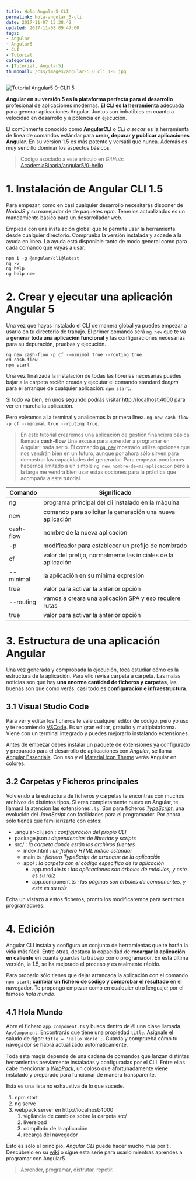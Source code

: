 ```yaml
---
title: Hola Angular5 CLI
permalink: hola-angular_5-cli
date: 2017-11-07 13:38:42
updated: 2017-11-08 09:47:00
tags:  
- Angular
- Angular5
- CLI
- Tutorial
categories:
- [Tutorial, Angular5] 
thumbnail: /css/images/angular-5_0_cli_1-5.jpg
---
```

![Tutorial Angular5 0-CLI1.5](/images/tutorial-angular-5_0_cli_1-5.jpg)

**Angular en su versión 5 es la plataforma perfecta para el desarrollo** profesional de aplicaciones modernas. **El CLI es la herramienta** adecuada para generar aplicaciones Angular. Juntos son imbatibles en cuanto a velocidad en desarrollo y a potencia en ejecución.

<!-- more -->

El comúnmente conocido como **AngularCLI** o *CLI a secas* es la herramienta de línea de comandos estándar para **crear, depurar y publicar aplicaciones Angular**. En su versión 1.5 es más potente y versátil que nunca. Además es muy sencillo dominar los aspectos básicos.

>Código asociado a este artículo en *GitHub*: [AcademiaBinaria/angular5/0-hello](https://github.com/AcademiaBinaria/angular5/tree/master/0-hello/cash-flow) 

# 1. Instalación de Angular CLI 1.5
Para empezar, como en casi cualquier desarrollo necesitarás disponer de *NodeJS* y su manejador de de paquetes *npm*. Tenerlos actualizados es un mandamiento básico para un desarrollador web.

Empieza con una instalación global que te permita usar la herramienta desde cualquier directorio. Comprueba la versión instalada y accede a la ayuda en línea. La ayuda está disponible tanto de modo general como para cada comando que vayas a usar.

```shell
npm i -g @angular/cli@latest
ng -v
ng help
ng help new
```

# 2. Crear y ejecutar una aplicación Angular 5
Una vez que hayas instalado el CLI de manera global ya puedes empezar a usarlo en tu directorio de trabajo. El primer comando será `ng new` que te va a **generar toda una aplicación funcional** y las configuraciones necesarias para su depuración, pruebas y ejecución.

```shell
ng new cash-flow -p cf --minimal true --routing true 
cd cash-flow
npm start
```
 Una vez finalizada la instalación de todas las librerías necesarias puedes bajar a la carpeta recién creada y ejecutar el comando standard de*npm*  para el arranque de cualquier aplicación: `npm start`.

Si todo va bien, en unos segundo podrás visitar [http://localhost:4000](http://localhost:4000) para ver en marcha la aplicación.

Pero volvamos a la terminal y analicemos la primera línea. `ng new cash-flow -p cf --minimal true --routing true`. 

> En este tutorial crearemos una aplicación de gestión financiera básica llamada **cash-flow** Una excusa para aprender a programar en Angular; nada serio. El comando [`ng new`](https://github.com/angular/angular-cli/wiki/new) mostrado utiliza opciones que nos vendrán bien en un futuro, aunque por ahora sólo sirven para demostrar las capacidades del generador. Para empezar podríamos habernos limitado a un simple `ng new nombre-de-mi-aplicacion` pero a la larga me vendrá bien usar estas opciones para la práctica que acompaña a este tutorial.

| Comando  | Significado |
| -------- | ----------- |
| ng  | programa principal del cli instalado en la máquina  |
| new  | comando para solicitar la generación una nueva aplicación  |
| cash-flow  | nombre de la nueva aplicación  |
| -p  | modificador para establecer un prefijo de nombrado  |
| cf  | valor del prefijo, normalmente las iniciales de la aplicación  |
| --minimal  | la aplicación en su mínima expresión   |
| true  | valor para activar la anterior opción  |
| --routing  |  vamos a creara una aplicación SPA y eso requiere rutas   |
| true  | valor para activar la anterior opción  |

# 3. Estructura de una aplicación Angular
Una vez generada y comprobada la ejecución, toca estudiar cómo es la estructura de la aplicación. Para ello revisa carpeta a carpeta. Las malas noticias son que hay **una enorme cantidad de ficheros y carpetas**, las buenas son que como verás, casi todo es **configuración e infraestructura**. 
 

## 3.1 Visual Studio Code
Para ver y editar los ficheros te vale cualquier editor de código, pero yo uso y te recomiendo [VSCode](https://code.visualstudio.com/). Es un gran editor, gratuito y multiplataforma. Viene con un terminal integrado y puedes mejorarlo instalando extensiones.

Antes de empezar debes instalar un paquete de extensiones ya configurado y preparado para el desarrollo de aplicaciones con *Angular*,  se llama [Angular Essentials](https://marketplace.visualstudio.com/items?itemName=johnpapa.angular-essentials). Con eso y el [Material Icon Theme](https://marketplace.visualstudio.com/items?itemName=PKief.material-icon-theme) verás Angular en colores.

## 3.2 Carpetas y Ficheros principales
Volviendo a la estructura de ficheros y carpetas te encontrás con muchos archivos de distintos tipos. Si eres completamente nuevo en Angular, te llamará la atención las extensiones `.ts`. Son para ficheros [*TypeScript*](https://www.typescriptlang.org/), una evolución del *JavaScript* con facilidades para el programador. Por ahora sólo tienes que familiarizarte con estos:

+ .angular-cli.json  *: configuración del propio CLI*
+ package.json *: dependencias de librerías y scripts*
+ src/ *: la carpeta donde están los archivos fuentes*
    + index.html *: un fichero HTML índice estándar*
    + main.ts *: fichero TypeScript de arranque de la aplicación*
    + app/ *: la carpeta con el código específico de tu aplicación*
        + app.module.ts *: las aplicaciones son árboles de módulos, y este es su raíz*
        + app.component.ts *: las páginas son árboles de componentes, y este es su raíz*

Echa un vistazo a estos ficheros, pronto los modificaremos para sentirnos programadores.

# 4. Edición  
Angular CLI instala y configura un conjunto de herramientas que te harán la vida más fácil. Entre otras, destaca la capacidad de **recargar la aplicación en caliente** en cuanta guardas tu trabajo como programador. En esta última versión, la 1.5, se ha mejorado el proceso y es realmente rápido.

Para probarlo sólo tienes que dejar arrancada la aplicación con el comando `npm start`; **cambiar un fichero de código y comprobar el resultado** en el navegador. Te propongo empezar como en cualquier otro lenguaje; por el famoso *hola mundo*.

## 4.1 Hola Mundo
Abre el fichero `app.component.ts` y busca dentro de él una clase llamada `AppComponent`. Encontrarás que tiene una propiedad `title`. Asígnale el saludo de rigor: `title = 'Hello World';`. Guarda y comprueba cómo tu navegador se habrá actualizado automáticamente.

Toda esta magia depende de una cadena de comandos que lanzan distintas herramientas previamente instaladas y configuradas por el CLI. Entre ellas cabe mencionar a [*WebPack*](https://webpack.github.io/), un coloso que afortunadamente viene instalado y preparado para funcionar de manera transparente.

Esta es una lista no exhaustiva de lo que sucede.

1. npm start
2. ng serve
3. webpack server en http://localhost:4000
    1. vigilancia de cambios sobre la carpeta src/
    2. livereload
      1. compilado de la aplicación
      2. recarga del navegador

Esto es sólo el principio, *Angular CLI* puede hacer mucho más por ti. Descúbrelo en su [wiki](https://github.com/angular/angular-cli/wiki) o sigue esta serie para usarlo mientras aprendes a programar con Angular5.

> Aprender, programar, disfrutar, repetir.
